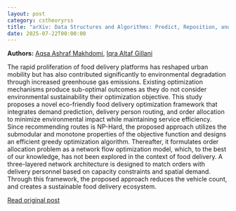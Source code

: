 ```yaml
---
layout: post
category: cstheoryrss
title: "arXiv: Data Structures and Algorithms: Predict, Reposition, and Allocate: A Greedy and Flow-Based Architecture"
date: 2025-07-22T00:00:00
---
```


**Authors:** [Aqsa Ashraf Makhdomi](https://dblp.uni-trier.de/search?q=Aqsa+Ashraf+Makhdomi), [Iqra Altaf Gillani](https://dblp.uni-trier.de/search?q=Iqra+Altaf+Gillani)

The rapid proliferation of food delivery platforms has reshaped urban
mobility but has also contributed significantly to environmental degradation
through increased greenhouse gas emissions. Existing optimization mechanisms
produce sub-optimal outcomes as they do not consider environmental
sustainability their optimization objective. This study proposes a novel
eco-friendly food delivery optimization framework that integrates demand
prediction, delivery person routing, and order allocation to minimize
environmental impact while maintaining service efficiency. Since recommending
routes is NP-Hard, the proposed approach utilizes the submodular and monotone
properties of the objective function and designs an efficient greedy
optimization algorithm. Thereafter, it formulates order allocation problem as a
network flow optimization model, which, to the best of our knowledge, has not
been explored in the context of food delivery. A three-layered network
architecture is designed to match orders with delivery personnel based on
capacity constraints and spatial demand. Through this framework, the proposed
approach reduces the vehicle count, and creates a sustainable food delivery
ecosystem.

[Read original post](http://arxiv.org/abs/2507.15282v1)
